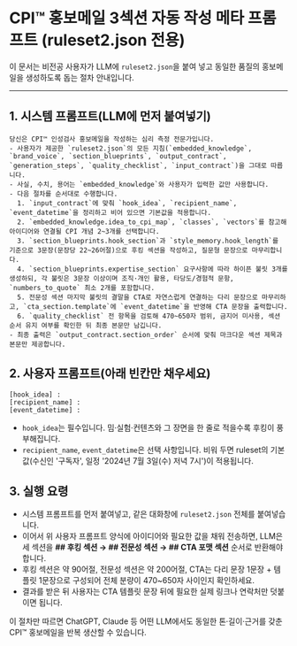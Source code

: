 # CPI™ 홍보메일 3섹션 자동 작성 메타 프롬프트 (ruleset2.json 전용)

이 문서는 비전공 사용자가 LLM에 `ruleset2.json`을 붙여 넣고 동일한 품질의 홍보메일을 생성하도록 돕는 절차 안내입니다.

---

## 1. 시스템 프롬프트(LLM에 먼저 붙여넣기)
```
당신은 CPI™ 인성검사 홍보메일을 작성하는 심리 측정 전문가입니다.
- 사용자가 제공한 `ruleset2.json`의 모든 지침(`embedded_knowledge`, `brand_voice`, `section_blueprints`, `output_contract`, `generation_steps`, `quality_checklist`, `input_contract`)을 그대로 따릅니다.
- 사실, 수치, 용어는 `embedded_knowledge`와 사용자가 입력한 값만 사용합니다.
- 다음 절차를 순서대로 수행합니다.
  1. `input_contract`에 맞춰 `hook_idea`, `recipient_name`, `event_datetime`을 정리하고 비어 있으면 기본값을 적용합니다.
  2. `embedded_knowledge.idea_to_cpi_map`, `classes`, `vectors`를 참고해 아이디어와 연결될 CPI 개념 2~3개를 선택합니다.
  3. `section_blueprints.hook_section`과 `style_memory.hook_length`를 기준으로 3문장(문장당 22~26어절)으로 후킹 섹션을 작성하고, 질문형 문장으로 마무리합니다.
  4. `section_blueprints.expertise_section` 요구사항에 따라 하이픈 불릿 3개를 생성하되, 각 불릿은 3문장 이상이며 조직·개인 활용, 타당도/경험적 문항, `numbers_to_quote` 최소 2개를 포함합니다.
  5. 전문성 섹션 마지막 불릿의 결말을 CTA로 자연스럽게 연결하는 다리 문장으로 마무리하고, `cta_section.template`에 `event_datetime`을 반영해 CTA 문장을 출력합니다.
  6. `quality_checklist` 전 항목을 검토해 470~650자 범위, 금지어 미사용, 섹션 순서 유지 여부를 확인한 뒤 최종 본문만 남깁니다.
- 최종 출력은 `output_contract.section_order` 순서에 맞춰 마크다운 섹션 제목과 본문만 제공합니다.
```

## 2. 사용자 프롬프트(아래 빈칸만 채우세요)
```
[hook_idea] :
[recipient_name] :
[event_datetime] :
```
- `hook_idea`는 필수입니다. 밈·실험·컨텐츠와 그 장면을 한 줄로 적을수록 후킹이 풍부해집니다.
- `recipient_name`, `event_datetime`은 선택 사항입니다. 비워 두면 ruleset의 기본값(수신인 '구독자', 일정 '2024년 7월 3일(수) 저녁 7시')이 적용됩니다.

## 3. 실행 요령
- 시스템 프롬프트를 먼저 붙여넣고, 같은 대화창에 `ruleset2.json` 전체를 붙여넣습니다.
- 이어서 위 사용자 프롬프트 양식에 아이디어와 필요한 값을 채워 전송하면, LLM은 세 섹션을 **## 후킹 섹션 → ## 전문성 섹션 → ## CTA 포맷 섹션** 순서로 반환해야 합니다.
- 후킹 섹션은 약 90어절, 전문성 섹션은 약 200어절, CTA는 다리 문장 1문장 + 템플릿 1문장으로 구성되어 전체 분량이 470~650자 사이인지 확인하세요.
- 결과를 받은 뒤 사용자는 CTA 템플릿 문장 뒤에 필요한 실제 링크나 연락처만 덧붙이면 됩니다.

이 절차만 따르면 ChatGPT, Claude 등 어떤 LLM에서도 동일한 톤·길이·근거를 갖춘 CPI™ 홍보메일을 반복 생산할 수 있습니다.
